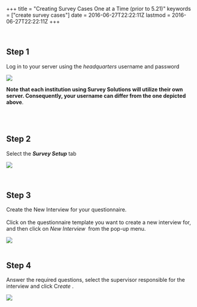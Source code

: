 +++
title = "Creating Survey Cases One at a Time  (prior to 5.21)"
keywords = ["create survey cases"]
date = 2016-06-27T22:22:11Z
lastmod = 2016-06-27T22:22:11Z
+++

 

Step 1
------

  
Log in to your server using the *headquarters* username and password  
  
  
![](/images/732100.png)  
  
  
**Note that each institution using Survey Solutions will utilize their
own server. Consequently, your username can differ from the one depicted
above**.   
 

 

Step 2
------

  
Select the ***Survey Setup*** tab   
  
  
![](/images/732178.png)  
  
 

Step 3
------

  
Create the New Interview for your questionnaire.  
   
Click on the questionnaire template you want to create a new interview
for, and then click on *New Interview*  from the pop-up menu.   
  
  
![](/images/774293.png)  
 

Step 4
------

  
Answer the required questions, select the supervisor responsible for the
interview and click C*reate* .  
  
![](/images/774296.png)
